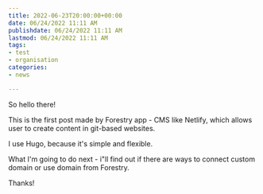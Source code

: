 ```yaml
---
title: 2022-06-23T20:00:00+00:00
date: 06/24/2022 11:11 AM
publishdate: 06/24/2022 11:11 AM
lastmod: 06/24/2022 11:11 AM
tags:
- test
- organisation
categories:
- news

---
```

So hello there!   
  
This is the first post made by Forestry app - CMS like Netlify, which allows user to create content in git-based websites. 

I use Hugo, because it's simple and flexible. 

What I'm going to do next - i"ll find out if there are ways to connect custom domain or use domain from Forestry.   
  
Thanks!